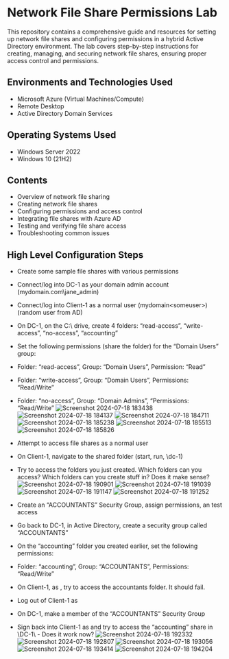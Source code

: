

<h1>Network File Share Permissions Lab</h1>
This repository contains a comprehensive guide and resources for setting up network file shares and configuring permissions in a hybrid Active Directory environment. The lab covers step-by-step instructions for creating, managing, and securing network file shares, ensuring proper access control and permissions.<br />



<h2>Environments and Technologies Used</h2>

- Microsoft Azure (Virtual Machines/Compute)
- Remote Desktop
- Active Directory Domain Services

<h2>Operating Systems Used </h2>

- Windows Server 2022
- Windows 10 (21H2)

<h2>Contents</h2>

- Overview of network file sharing
- Creating network file shares
- Configuring permissions and access control
- Integrating file shares with Azure AD
- Testing and verifying file share access
- Troubleshooting common issues

<h2>High Level Configuration Steps</h2>

- Create some sample file shares with various permissions
- Connect/log into DC-1 as your domain admin account (mydomain.com\jane_admin)
- Connect/log into Client-1 as a normal user (mydomain\<someuser>) (random user from AD)
- On DC-1, on the C:\ drive, create 4 folders: “read-access”, “write-access”, “no-access”, “accounting”
- Set the following permissions (share the folder) for the “Domain Users” group:
- Folder: “read-access”, Group: “Domain Users”, Permission: “Read”
- Folder: “write-access”,  Group: “Domain Users”, Permissions: “Read/Write”
- Folder: “no-access”, Group: “Domain Admins”, “Permissions: “Read/Write”
![Screenshot 2024-07-18 183438](https://github.com/user-attachments/assets/13b089b7-4b67-408e-9603-5f7ab2a19c98)
![Screenshot 2024-07-18 184137](https://github.com/user-attachments/assets/620ea2f0-5be5-4036-806e-55e87bc8d365)
![Screenshot 2024-07-18 184711](https://github.com/user-attachments/assets/6ca866df-08e9-4233-bab6-b7f67e158257)
![Screenshot 2024-07-18 185238](https://github.com/user-attachments/assets/4437ba73-a53a-491b-b90d-175972279286)
![Screenshot 2024-07-18 185513](https://github.com/user-attachments/assets/92551073-cb9d-48f6-86e8-d945e06ac548)
![Screenshot 2024-07-18 185826](https://github.com/user-attachments/assets/79d049db-81b2-4eb6-ad3d-cab20d346c41)

- Attempt to access file shares as a normal user
- On Client-1, navigate to the shared folder (start, run, \\dc-1)
- Try to access the folders you just created. Which folders can you access? Which folders can you create stuff in? Does it make sense?
![Screenshot 2024-07-18 190901](https://github.com/user-attachments/assets/56e086ae-b9b6-4b3c-b8cf-77f6f3e8253d)
![Screenshot 2024-07-18 191039](https://github.com/user-attachments/assets/aba61486-e1c4-4699-9b9c-53c034eef441)
![Screenshot 2024-07-18 191147](https://github.com/user-attachments/assets/a25fee17-7321-47a7-901f-e5da01360bed)
![Screenshot 2024-07-18 191252](https://github.com/user-attachments/assets/a197cea8-9f7d-4a53-9b0e-4dfc582809c8)

- Create an “ACCOUNTANTS” Security Group, assign permissions, an test access
- Go back to DC-1, in Active Directory, create a security group called “ACCOUNTANTS”
- On the “accounting” folder you created earlier, set the following permissions:
- Folder: “accounting”, Group: “ACCOUNTANTS”, Permissions: “Read/Write”
- On Client-1, as  <someuser>, try to access the accountants folder. It should fail. 
- Log out of Client-1 as  <someuser>
- On DC-1, make <someuser> a member of the “ACCOUNTANTS”  Security Group
- Sign back into Client-1 as <someuser> and try to access the “accounting” share in \\DC-1\ - Does it work now?
![Screenshot 2024-07-18 192332](https://github.com/user-attachments/assets/d16ef364-b1e3-4ae0-9252-ce0eca62bffe)
![Screenshot 2024-07-18 192807](https://github.com/user-attachments/assets/fe4fde39-e7e9-4598-86ec-a5f1f125d75c)
![Screenshot 2024-07-18 193056](https://github.com/user-attachments/assets/62878b22-336b-492c-b96a-d01399aedf8c)
![Screenshot 2024-07-18 193414](https://github.com/user-attachments/assets/1a8efdf8-c261-4ecf-ba6d-c2941343c601)
![Screenshot 2024-07-18 194204](https://github.com/user-attachments/assets/d8480bfa-4fe8-4211-8a3e-41c82eeff9a4)























